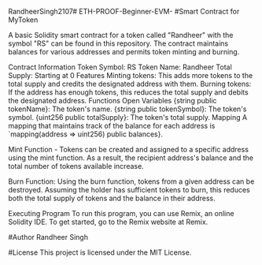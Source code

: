 RandheerSingh2107# ETH-PROOF-Beginner-EVM-
#Smart Contract for MyToken

A basic Solidity smart contract for a token called "Randheer" with the symbol "RS" can be found in this repository. The contract maintains balances for various addresses and permits token minting and burning.

Contract Information
Token Symbol: RS
Token Name: Randheer
Total Supply: Starting at 0
Features
Minting tokens: This adds more tokens to the total supply and credits the designated address with them.
Burning tokens: If the address has enough tokens, this reduces the total supply and debits the designated address.
Functions
Open Variables
{string public tokenName}: The token's name.
{string public tokenSymbol}: The token's symbol.
{uint256 public totalSupply}: The token's total supply.
Mapping
A mapping that maintains track of the balance for each address is `mapping(address => uint256) public balances}.

Mint Function -
Tokens can be created and assigned to a specific address using the mint function. As a result, the recipient address's balance and the total number of tokens available increase.

Burn Function:
Using the burn function, tokens from a given address can be destroyed. Assuming the holder has sufficient tokens to burn, this reduces both the total supply of tokens and the balance in their address.

Executing Program
To run this program, you can use Remix, an online Solidity IDE. To get started, go to the Remix website at Remix.

#Author Randheer Singh

#License This project is licensed under the MIT License.
